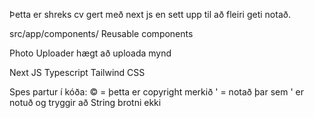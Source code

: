 Þetta er shreks cv gert með next js en sett upp til að fleiri geti notað.

src/app/components/
Reusable components

Photo Uploader
hægt að uploada mynd

Next JS
Typescript
Tailwind CSS

Spes partur í kóða:
&copy; = þetta er copyright merkið
&apos; = notað þar sem ' er notuð og tryggir að String brotni ekki